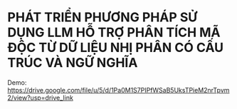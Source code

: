 # PHÁT TRIỂN PHƯƠNG PHÁP SỬ DỤNG LLM HỖ TRỢ PHÂN TÍCH MÃ ĐỘC TỪ DỮ LIỆU NHỊ PHÂN CÓ CẤU TRÚC VÀ NGỮ NGHĨA

Demo: https://drive.google.com/file/u/5/d/1Pa0M1S7PIPfWSaB5UksTPieM2nrTpvm2/view?usp=drive_link
